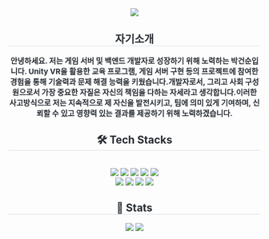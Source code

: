 <div align= "center">
    <img src="https://capsule-render.vercel.app/api?type=waving&color=#b897ff&height=120&text=&animation=&fontColor=000000&fontSize=70" />
    </div>
    <div align= "center"> 
    <h2 style="border-bottom: 1px solid #d8dee4; color: #282d33;"> 자기소개 </h2>  
    <div style="font-weight: 700; font-size: 15px; text-align: center; color: #282d33;"> 안녕하세요. 저는 게임 서버 및 백엔드 개발자로 성장하기 위해 노력하는 박건순입니다. Unity VR을 활용한 교육 프로그램, 게임 서버 구현 등의 프로젝트에 참여한 경험을 통해 기술력과 문제 해결 능력을 키웠습니다.개발자로서, 그리고 사회 구성원으로서 가장 중요한 자질은 자신의 책임을 다하는 자세라고 생각합니다.이러한 사고방식으로 저는 지속적으로 제 자신을 발전시키고, 팀에 의미 있게 기여하며, 신뢰할 수 있고 영향력 있는 결과를 제공하기 위해 노력하겠습니다. </div> 
    </div>
    <div align= "center">
    <h2 style="border-bottom: 1px solid #d8dee4; color: #282d33;"> 🛠️ Tech Stacks </h2> <br> 
    <div style="margin: 0 auto; text-align: center;" align= "center"> <img src="https://img.shields.io/badge/Docker-2496ED?style=for-the-badge&logo=Docker&logoColor=white">
          <img src="https://img.shields.io/badge/Express-000000?style=for-the-badge&logo=Express&logoColor=white">
          <img src="https://img.shields.io/badge/Git-F05032?style=for-the-badge&logo=Git&logoColor=white">
          <img src="https://img.shields.io/badge/HTML5-E34F26?style=for-the-badge&logo=HTML5&logoColor=white">
          <img src="https://img.shields.io/badge/MariaDB-003545?style=for-the-badge&logo=MariaDB&logoColor=white">
          <br/><img src="https://img.shields.io/badge/MySQL-4479A1?style=for-the-badge&logo=MySQL&logoColor=white">
          <img src="https://img.shields.io/badge/Node.js-339933?style=for-the-badge&logo=Node.js&logoColor=white">
          <img src="https://img.shields.io/badge/Python-3776AB?style=for-the-badge&logo=Python&logoColor=white">
        <img src="https://img.shields.io/badge/JavaScript-6423A1?style=for-the-badge&logo=JavaScript&logoColor=white">
          </div>
    </div>
    <div align= "center"> 
    <h2 style="border-bottom: 1px solid #d8dee4; color: #282d33;"> 🏅 Stats </h2> 
        <div align= "center">  
            <img src="https://github-readme-stats.vercel.app/api?username=keonsoonpark4798&show_icons=true&theme=radical" />
            <img src="https://github-readme-stats.vercel.app/api/top-langs/?username=keonsoonpark4798&layout=compact&bg_color=180,000000,&title_color=000000&text_color=000000"/> 
        </div> 
    </div>
    
